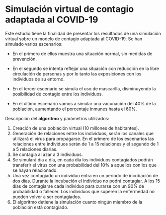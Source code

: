 # Simulación virtual de contagio adaptada al COVID-19

Este estudio tiene la finalidad de presentar los resultados de una simulación virtual sobre un modelo de contagio adaptada al COVID-19. Se han simulado varios escenarios:

- En el primero de ellos muestra una situación normal, sin medidas de prevención.

- En el segundo se intenta reflejar una situación con reducción en la libre circulación de personas y por lo tanto las exposiciones con los individuos de su entorno. 

- En el tercer escenario se simula el uso de mascarilla, disminuyendo la posibilidad de contagio entre los individuos.

- En el último escenario vamos a simular una vacunación del 40% de la población, aumentando el porcentaje inmunes hasta el 60%.

Descripción del **algoritmo** y parámetros utilizados:

1. Creación de una población virtual (10 millones de habitantes).
2. Generación de relaciones entre los individuos, serán los canales que utilizará el virus para propagarse. En el primero de los escenarios las relaciones entre individuos serán de 1 a 15 relaciones y el segundo de 1 a 5 relaciones diarias.
3. Se contagia al azar a 3 individuos.
4. Se simulará día a día, en cada día los individuos contagiados podrán transferir el virus con una probabilidad del 10% a aquellos con los que se hayan relacionado. 
5. Una vez contagiado un individuo entra en un periodo de incubación de dos días. Durante la incubación el individuo no podrá contagiar. A los 15 días de contagiarse cada individuo para curarse con un 90% de probabilidad o fallecer. Los individuos que superen la enfermedad no pueden volver a ser contagiados.
6. El algoritmo detiene la simulación cuanto ningún miembro de la población está contagiado.



